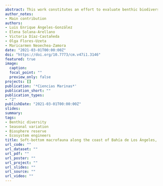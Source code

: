 ```yaml
---
abstract: This work constitutes an effort to evaluate benthic biodiversity in Bahía de Los Ángeles, Gulf of California, Mexico. To characterize macrofauna at the family level, 2 sampling campaigns took place during summer 2013 and winter 2014 at 6 coastal stations. A total of 18,403 invertebrates were collected, 7,880 in summer and 10,523 in winter. These invertebrates were grouped into 6 phyla and 110 families, comprising 39 mollusks, 33 crustaceans, 30 polychaetes, 5 echinoderms, 2 cnidarians, and 1 cephalochordate. In both sampling periods, mol- lusks were the dominant group, especially in summer, followed by polychaetes and crustaceans, which were more abundant in winter. Ten new records were established for the area. The most abundant trophic groups were deposit feeders and carnivores. This research could be used to evaluate future changes in benthic assemblages in Bahía de Los Ángeles.
author_notes: 
- Main contribution
authors:
- Luis Enrique Ángeles-González
- Elena Solana-Arellano
- Victoria Díaz-Castañeda
- Olga Flores-Uzeta
- Maricarmen Neoechea-Zamora
date: "2021-03-01T00:00:00Z"
doi: "https://doi.org/10.7773/cm.v47i1.3146"
featured: true
image:
  caption: 
  focal_point: ""
  preview_only: false
projects: []
publication: '*Ciencias Marinas*'
publication_short: ""
publication_types:
- "2"
publishDate: "2021-03-01T00:00:00Z"
slides:
summary:
tags:
- Benthic diversity
- Seasonal variation
- Biosphere reserve
- Ecosystem engineers
title: Soft-bottom macrofauna along the coast of Bahía de Los Ángeles, Gulf of California, during the summer and winter
url_code: ""
url_dataset: ""
url_pdf: ""
url_poster: ""
url_project: ""
url_slides: ""
url_source: ""
url_video: ""
---
```

